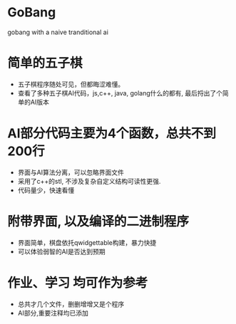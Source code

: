 # GoBang
gobang with a naive tranditional ai

# 简单的五子棋
* 五子棋程序随处可见，但都晦涩难懂。 
* 查看了多种五子棋AI代码，js,c++, java, golang什么的都有, 最后捋出了个简单的AI版本

# AI部分代码主要为4个函数，总共不到200行
* 界面与AI算法分离，可以忽略界面文件
* 采用了c++的stl, 不涉及复杂自定义结构可读性更强.
* 代码量少，快速看懂

# 附带界面, 以及编译的二进制程序
* 界面简单，棋盘依托qwidgettable构建，暴力快捷
* 可以体验弱智的AI是否达到预期

# 作业、学习 均可作为参考
* 总共才几个文件，删删增增又是个程序
* AI部分,重要注释均已添加
